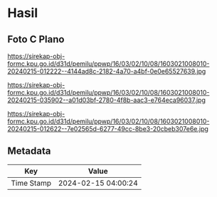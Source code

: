 # Hasil

## Foto C Plano

https://sirekap-obj-formc.kpu.go.id/d31d/pemilu/ppwp/16/03/02/10/08/1603021008010-20240215-012222--4144ad8c-2182-4a70-a4bf-0e0e65527639.jpg

https://sirekap-obj-formc.kpu.go.id/d31d/pemilu/ppwp/16/03/02/10/08/1603021008010-20240215-035902--a01d03bf-2780-4f8b-aac3-e764eca96037.jpg

https://sirekap-obj-formc.kpu.go.id/d31d/pemilu/ppwp/16/03/02/10/08/1603021008010-20240215-012622--7e02565d-6277-49cc-8be3-20cbeb307e6e.jpg


## Metadata

| Key        | Value               |
| ---------- | ------------------- |
| Time Stamp | 2024-02-15 04:00:24 |




